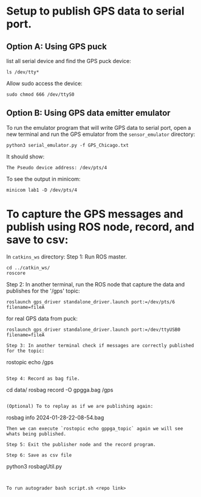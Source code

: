# Setup to publish GPS data to serial port.

## Option A: Using GPS puck
list all serial device and find the GPS puck device:
```
ls /dev/tty*
```

Allow sudo access the device:
```
sudo chmod 666 /dev/ttyS0
```

## Option B: Using GPS data emitter emulator
To run the emulator program that will write GPS data to serial port, open a new terminal and run the GPS emulator from the `sensor_emulator` directory:
```
python3 serial_emulator.py -f GPS_Chicago.txt
```

It should show:
```
The Pseudo device address: /dev/pts/4
```

To see the output in minicom:
```
minicom lab1 -D /dev/pts/4
```

# To capture the GPS messages and publish using ROS node, record, and save to csv:

In `catkins_ws` directory:
Step 1: Run ROS master.
```
cd ../catkin_ws/
roscore
```

Step 2: In another terminal, run the ROS node that capture the data and publishes for the '/gps' topic:
```
roslaunch gps_driver standalone_driver.launch port:=/dev/pts/6 filename=fileA
```
for real GPS data from puck:
```
roslaunch gps_driver standalone_driver.launch port:=/dev/ttyUSB0 filename=fileA

Step 3: In another terminal check if messages are correctly published for the topic:
```
rostopic echo /gps
```

Step 4: Record as bag file.
```
cd data/
rosbag record -O gpgga.bag /gps
```

(Optional) To to replay as if we are publishing again:
```
rosbag info 2024-01-28-22-08-54.bag 
```
Then we can execute `rostopic echo gppga_topic` again we will see whats being published.

Step 5: Exit the publisher node and the record program.

Step 6: Save as csv file
```
python3 rosbagUtil.py
```


To run autograder bash script.sh <repo link>
